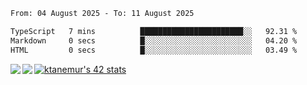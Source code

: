 <!--START_SECTION:waka-->

```txt
From: 04 August 2025 - To: 11 August 2025

TypeScript   7 mins          ███████████████████████░░   92.31 %
Markdown     0 secs          █░░░░░░░░░░░░░░░░░░░░░░░░   04.20 %
HTML         0 secs          █░░░░░░░░░░░░░░░░░░░░░░░░   03.49 %
```

<!--END_SECTION:waka-->
<a href="https://github.com/anuraghazra/github-readme-stats">
  <img align="left" src="https://github-readme-stats.vercel.app/api?username=Tanesan&count_private=true&show_icons=true" />
<img align="left" src="https://github-readme-stats.vercel.app/api/top-langs/?username=Tanesan" />
</a>

[![ktanemur's 42 stats](https://badge42.vercel.app/api/v2/cl1wslf6s002109l771rng2w8/stats?cursusId=21&coalitionId=62)](https://github.com/JaeSeoKim/badge42)
